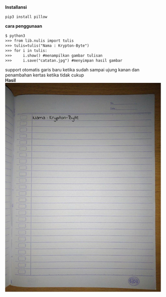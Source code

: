 <b> Installansi</b>
```
pip3 install pillow
```
<b> cara penggunaan</b>
```
$ python3
>>> from lib.nulis import tulis
>>> tulis=tulis("Nama : Krypton-Byte")
>>> for i in tulis:
>>>     i.show() #menampilkan gambar tulisan
>>>     i.save("catatan.jpg") #menyimpan hasil gambar
```
support otomatis garis baru ketika sudah sampai ujung kanan
dan penambahan kertas ketika tidak cukup<br>
<b> Hasil</b>
<img src="catatan.jpg">
